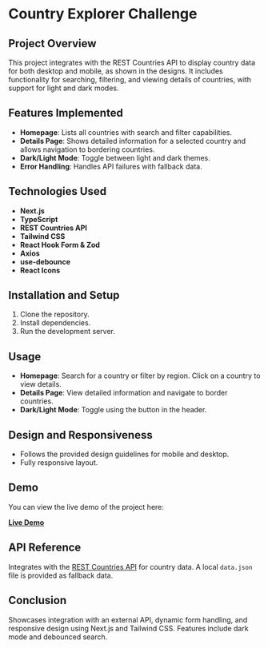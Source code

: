 # Country Explorer Challenge

## Project Overview

This project integrates with the REST Countries API to display country data for both desktop and mobile, as shown in the designs. It includes functionality for searching, filtering, and viewing details of countries, with support for light and dark modes.

## Features Implemented

- **Homepage**: Lists all countries with search and filter capabilities.
- **Details Page**: Shows detailed information for a selected country and allows navigation to bordering countries.
- **Dark/Light Mode**: Toggle between light and dark themes.
- **Error Handling**: Handles API failures with fallback data.

## Technologies Used

- **Next.js**
- **TypeScript**
- **REST Countries API**
- **Tailwind CSS**
- **React Hook Form & Zod**
- **Axios**
- **use-debounce**
- **React Icons**

## Installation and Setup

1. Clone the repository.
2. Install dependencies.
3. Run the development server.

## Usage

- **Homepage**: Search for a country or filter by region. Click on a country to view details.
- **Details Page**: View detailed information and navigate to border countries.
- **Dark/Light Mode**: Toggle using the button in the header.

## Design and Responsiveness

- Follows the provided design guidelines for mobile and desktop.
- Fully responsive layout.

## Demo

You can view the live demo of the project here:

**[Live Demo](https://country-explorer-five.vercel.app/)**

## API Reference

Integrates with the [REST Countries API](https://restcountries.com/) for country data. A local `data.json` file is provided as fallback data.

## Conclusion

Showcases integration with an external API, dynamic form handling, and responsive design using Next.js and Tailwind CSS. Features include dark mode and debounced search.
